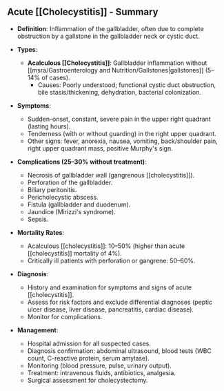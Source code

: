## Acute [[Cholecystitis]] - Summary

- **Definition**: Inflammation of the gallbladder, often due to complete obstruction by a gallstone in the gallbladder neck or cystic duct.

- **Types**:
  - **Acalculous [[Cholecystitis]]**: Gallbladder inflammation without [[msra/Gastroenterology and Nutrition/Gallstones|gallstones]] (5–14% of cases). 
    - Causes: Poorly understood; functional cystic duct obstruction, bile stasis/thickening, dehydration, bacterial colonization.

- **Symptoms**:
  - Sudden-onset, constant, severe pain in the upper right quadrant (lasting hours).
  - Tenderness (with or without guarding) in the right upper quadrant.
  - Other signs: fever, anorexia, nausea, vomiting, back/shoulder pain, right upper quadrant mass, positive Murphy's sign.

- **Complications (25–30% without treatment)**:
  - Necrosis of gallbladder wall (gangrenous [[cholecystitis]]).
  - Perforation of the gallbladder.
  - Biliary peritonitis.
  - Pericholecystic abscess.
  - Fistula (gallbladder and duodenum).
  - Jaundice (Mirizzi's syndrome).
  - Sepsis.

- **Mortality Rates**:
  - Acalculous [[cholecystitis]]: 10–50% (higher than acute [[cholecystitis]] mortality of 4%).
  - Critically ill patients with perforation or gangrene: 50–60%.

- **Diagnosis**:
  - History and examination for symptoms and signs of acute [[cholecystitis]].
  - Assess for risk factors and exclude differential diagnoses (peptic ulcer disease, liver disease, pancreatitis, cardiac disease).
  - Monitor for complications.

- **Management**:
  - Hospital admission for all suspected cases.
  - Diagnosis confirmation: abdominal ultrasound, blood tests (WBC count, C-reactive protein, serum amylase).
  - Monitoring (blood pressure, pulse, urinary output).
  - Treatment: intravenous fluids, antibiotics, analgesia.
  - Surgical assessment for cholecystectomy.